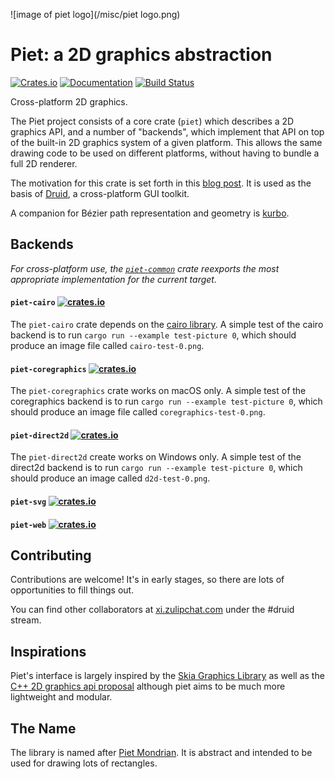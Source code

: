![image of piet logo](/misc/piet logo.png)

# Piet: a 2D graphics abstraction
[![Crates.io](https://img.shields.io/crates/v/piet)](https://crates.io/crates/piet)
[![Documentation](https://docs.rs/piet/badge.svg)](https://docs.rs/piet)
[![Build Status](https://travis-ci.com/linebender/piet.svg?branch=master)](https://travis-ci.com/linebender/piet)

Cross-platform 2D graphics.

The Piet project consists of a core crate (`piet`) which describes a 2D graphics API,
and a number of "backends", which implement that API on top of the built-in
2D graphics system of a given platform. This allows the same drawing code to be
used on different platforms, without having to bundle a full 2D renderer.

The motivation for this crate is set forth in this [blog post]. It is used as
the basis of [Druid], a cross-platform GUI toolkit.

A companion for Bézier path representation and geometry is [kurbo].

## Backends

*For cross-platform use, the [`piet-common`][] crate reexports the most
appropriate implementation for the current target.*

#### `piet-cairo` [![crates.io](https://img.shields.io/crates/v/piet-cairo)](https://crates.io/crates/piet-cairo)

The `piet-cairo` crate depends on the [cairo library][]. A simple test of the cairo
backend is to run `cargo run --example test-picture 0`, which should
produce an image file called `cairo-test-0.png`.

#### `piet-coregraphics` [![crates.io](https://img.shields.io/crates/v/piet-coregraphics)](https://crates.io/crates/piet-coregraphics)

The `piet-coregraphics` crate works on macOS only. A simple test of the coregraphics
backend is to run `cargo run --example test-picture 0`, which should
produce an image file called `coregraphics-test-0.png`.

#### `piet-direct2d` [![crates.io](https://img.shields.io/crates/v/piet-direct2d)](https://crates.io/crates/piet-direct2d)

The `piet-direct2d` create works on Windows only. A simple test of the direct2d
backend is to run `cargo run --example test-picture 0`, which should
produce an image called `d2d-test-0.png`.

#### `piet-svg` [![crates.io](https://img.shields.io/crates/v/piet-svg)](https://crates.io/crates/piet-svg)
#### `piet-web` [![crates.io](https://img.shields.io/crates/v/piet-web)](https://crates.io/crates/piet-web)

## Contributing

Contributions are welcome! It's in early stages, so there are lots of opportunities to fill things out.

You can find other collaborators at [xi.zulipchat.com][zulip] under the #druid stream.

## Inspirations

Piet's interface is largely inspired by the [Skia Graphics Library] as well as
the [C++ 2D graphics api proposal] although piet aims to be much more lightweight and modular.

## The Name

The library is named after [Piet Mondrian]. It is abstract and intended to
be used for drawing lots of rectangles.

[blog post]: https://raphlinus.github.io/rust/graphics/2018/10/11/2d-graphics.html
[Druid]: https://github.com/xi-editor/druid
[kurbo]: https://github.com/linebender/kurbo
[zulip]: https://xi.zulipchat.com
[Skia Graphics Library]: https://skia.org
[C++ 2D graphics api proposal]: http://www.open-std.org/jtc1/sc22/wg21/docs/papers/2018/p0267r8.pdf
[Piet Mondrian]: https://en.wikipedia.org/wiki/Piet_Mondrian
[`piet-common`]: https://crates.io/crates/piet-common
[cairo library]: https://www.cairographics.org/download/
